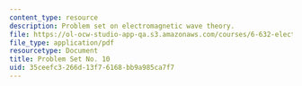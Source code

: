 ```yaml
---
content_type: resource
description: Problem set on electromagnetic wave theory.
file: https://ol-ocw-studio-app-qa.s3.amazonaws.com/courses/6-632-electromagnetic-wave-theory-spring-2003/35ceefc3266d13f76168bb9a985ca7f7_ps10.pdf
file_type: application/pdf
resourcetype: Document
title: Problem Set No. 10
uid: 35ceefc3-266d-13f7-6168-bb9a985ca7f7
---
```

